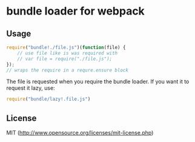 # bundle loader for webpack

## Usage

``` javascript
require("bundle!./file.js")(function(file) {
	// use file like is was required with
	// var file = require("./file.js");
});
// wraps the require in a requre.ensure block
```

The file is requested when you require the bundle loader. If you want it to request it lazy, use:

``` javascript
require("bundle/lazy!.file.js")
```

## License

MIT (http://www.opensource.org/licenses/mit-license.php)